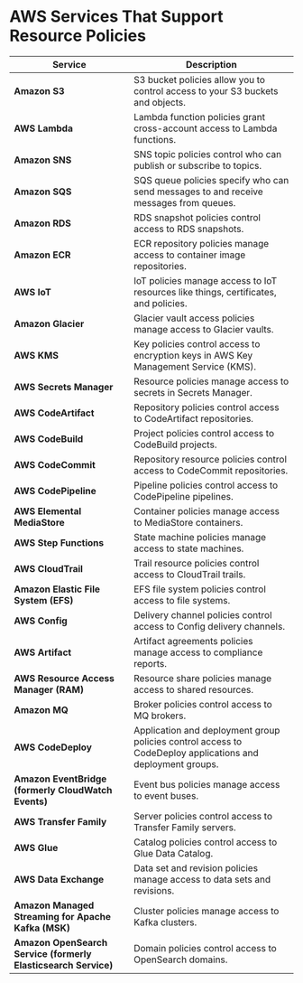 # AWS Services That Support Resource Policies

| Service                                                        | Description                                                                                                |
|----------------------------------------------------------------|------------------------------------------------------------------------------------------------------------|
| **Amazon S3**                                                  | S3 bucket policies allow you to control access to your S3 buckets and objects.                             |
| **AWS Lambda**                                                 | Lambda function policies grant cross-account access to Lambda functions.                                   |
| **Amazon SNS**                                                 | SNS topic policies control who can publish or subscribe to topics.                                         |
| **Amazon SQS**                                                 | SQS queue policies specify who can send messages to and receive messages from queues.                      |
| **Amazon RDS**                                                 | RDS snapshot policies control access to RDS snapshots.                                                     |
| **Amazon ECR**                                                 | ECR repository policies manage access to container image repositories.                                     |
| **AWS IoT**                                                    | IoT policies manage access to IoT resources like things, certificates, and policies.                       |
| **Amazon Glacier**                                             | Glacier vault access policies manage access to Glacier vaults.                                             |
| **AWS KMS**                                                    | Key policies control access to encryption keys in AWS Key Management Service (KMS).                        |
| **AWS Secrets Manager**                                        | Resource policies manage access to secrets in Secrets Manager.                                             |
| **AWS CodeArtifact**                                           | Repository policies control access to CodeArtifact repositories.                                           |
| **AWS CodeBuild**                                              | Project policies control access to CodeBuild projects.                                                     |
| **AWS CodeCommit**                                             | Repository resource policies control access to CodeCommit repositories.                                    |
| **AWS CodePipeline**                                           | Pipeline policies control access to CodePipeline pipelines.                                                |
| **AWS Elemental MediaStore**                                   | Container policies manage access to MediaStore containers.                                                 |
| **AWS Step Functions**                                         | State machine policies manage access to state machines.                                                    |
| **AWS CloudTrail**                                             | Trail resource policies control access to CloudTrail trails.                                               |
| **Amazon Elastic File System (EFS)**                           | EFS file system policies control access to file systems.                                                   |
| **AWS Config**                                                 | Delivery channel policies control access to Config delivery channels.                                      |
| **AWS Artifact**                                               | Artifact agreements policies manage access to compliance reports.                                          |
| **AWS Resource Access Manager (RAM)**                          | Resource share policies manage access to shared resources.                                                 |
| **Amazon MQ**                                                  | Broker policies control access to MQ brokers.                                                              |
| **AWS CodeDeploy**                                             | Application and deployment group policies control access to CodeDeploy applications and deployment groups. |
| **Amazon EventBridge (formerly CloudWatch Events)**            | Event bus policies manage access to event buses.                                                           |
| **AWS Transfer Family**                                        | Server policies control access to Transfer Family servers.                                                 |
| **AWS Glue**                                                   | Catalog policies control access to Glue Data Catalog.                                                      |
| **AWS Data Exchange**                                          | Data set and revision policies manage access to data sets and revisions.                                   |
| **Amazon Managed Streaming for Apache Kafka (MSK)**            | Cluster policies manage access to Kafka clusters.                                                          |
| **Amazon OpenSearch Service (formerly Elasticsearch Service)** | Domain policies control access to OpenSearch domains.                                                      |
